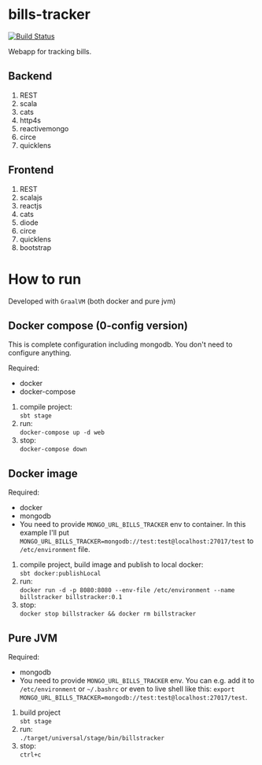# bills-tracker
[![Build Status](https://travis-ci.org/oen9/bills-tracker.svg?branch=master)](https://travis-ci.org/oen9/bills-tracker)

Webapp for tracking bills.

## Backend
1. REST
1. scala
1. cats
1. http4s
1. reactivemongo
1. circe
1. quicklens

## Frontend
1. REST
1. scalajs
1. reactjs
1. cats
1. diode
1. circe
1. quicklens
1. bootstrap

# How to run
Developed with `GraalVM` (both docker and pure jvm)

## Docker compose (0-config version)
This is complete configuration including mongodb. You don't need to configure anything.

Required:
- docker
- docker-compose

1. compile project:\
`sbt stage`
1. run:\
`docker-compose up -d web`
1. stop:\
`docker-compose down`

## Docker image
Required:
- docker
- mongodb
- You need to provide `MONGO_URL_BILLS_TRACKER` env to container. In this example I'll put `MONGO_URL_BILLS_TRACKER=mongodb://test:test@localhost:27017/test` to `/etc/environment` file.

1.  compile project, build image and publish to local docker:\
`sbt docker:publishLocal`
1. run:\
`docker run -d -p 8080:8080 --env-file /etc/environment --name billstracker billstracker:0.1`
1. stop:\
`docker stop billstracker && docker rm billstracker`


## Pure JVM
Required:
- mongodb
- You need to provide `MONGO_URL_BILLS_TRACKER` env. You can e.g. add it to `/etc/environment` or `~/.bashrc` or even to live shell like this: `export MONGO_URL_BILLS_TRACKER=mongodb://test:test@localhost:27017/test`.

1. build project\
`sbt stage`
1. run:\
`./target/universal/stage/bin/billstracker`
1. stop:\
`ctrl+c`
